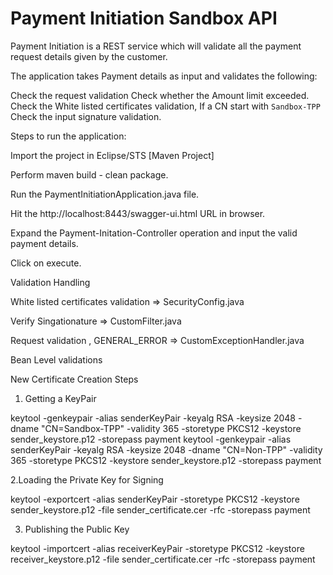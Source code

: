 # Payment Initiation Sandbox API

Payment Initiation is a REST service which will validate all the payment request details given by the customer.

The application takes Payment details as input and validates the following:

Check the request validation
Check whether the Amount limit exceeded.
Check the White listed certificates validation, If a CN start with `Sandbox-TPP`
Check the input signature validation.

Steps to run the application:

Import the project in Eclipse/STS [Maven Project]

Perform maven build - clean package.

Run the PaymentInitiationApplication.java file.

Hit the http://localhost:8443/swagger-ui.html URL in browser.

Expand the Payment-Initation-Controller operation and input the valid payment details.

Click on execute.

Validation Handling

White listed certificates validation => SecurityConfig.java

Verify Singationature => CustomFilter.java

Request validation , GENERAL_ERROR => CustomExceptionHandler.java

Bean Level validations

New Certificate Creation Steps

1. Getting a KeyPair

keytool -genkeypair -alias senderKeyPair -keyalg RSA -keysize 2048 -dname "CN=Sandbox-TPP" -validity 365 -storetype PKCS12 -keystore sender_keystore.p12 -storepass payment
keytool -genkeypair -alias senderKeyPair -keyalg RSA -keysize 2048 -dname "CN=Non-TPP" -validity 365 -storetype PKCS12 -keystore sender_keystore.p12 -storepass payment

2.Loading the Private Key for Signing

keytool -exportcert -alias senderKeyPair -storetype PKCS12 -keystore sender_keystore.p12 -file sender_certificate.cer -rfc -storepass payment

3. Publishing the Public Key

keytool -importcert -alias receiverKeyPair -storetype PKCS12 -keystore receiver_keystore.p12 -file sender_certificate.cer -rfc -storepass payment

